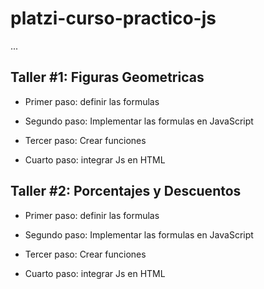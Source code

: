 # platzi-curso-practico-js

...

## Taller #1: Figuras Geometricas

- Primer paso: definir las formulas

- Segundo paso: Implementar las formulas en JavaScript

- Tercer paso: Crear funciones

- Cuarto paso: integrar Js en HTML

## Taller #2: Porcentajes y Descuentos

- Primer paso: definir las formulas

- Segundo paso: Implementar las formulas en JavaScript

- Tercer paso: Crear funciones

- Cuarto paso: integrar Js en HTML